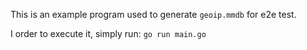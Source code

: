 This is an example program used to generate `geoip.mmdb` for e2e test.

I order to execute it, simply run: `go run main.go`
